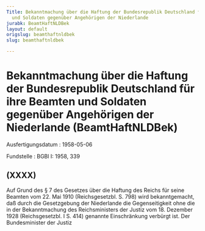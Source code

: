 ```yaml
---
Title: Bekanntmachung über die Haftung der Bundesrepublik Deutschland für ihre Beamten
  und Soldaten gegenüber Angehörigen der Niederlande
jurabk: BeamtHaftNLDBek
layout: default
origslug: beamthaftnldbek
slug: beamthaftnldbek

---
```


# Bekanntmachung über die Haftung der Bundesrepublik Deutschland für ihre Beamten und Soldaten gegenüber Angehörigen der Niederlande (BeamtHaftNLDBek)

Ausfertigungsdatum
:   1958-05-06

Fundstelle
:   BGBl I: 1958, 339



## (XXXX)

Auf Grund des § 7 des Gesetzes über die Haftung des Reichs für seine
Beamten vom 22. Mai 1910 (Reichsgesetzbl. S. 798) wird bekanntgemacht,
daß durch die Gesetzgebung der Niederlande die Gegenseitigkeit ohne
die in der Bekanntmachung des Reichsministers der Justiz vom 18.
Dezember 1928 (Reichsgesetzbl. I S. 414) genannte Einschränkung
verbürgt ist.
Der Bundesminister der Justiz


